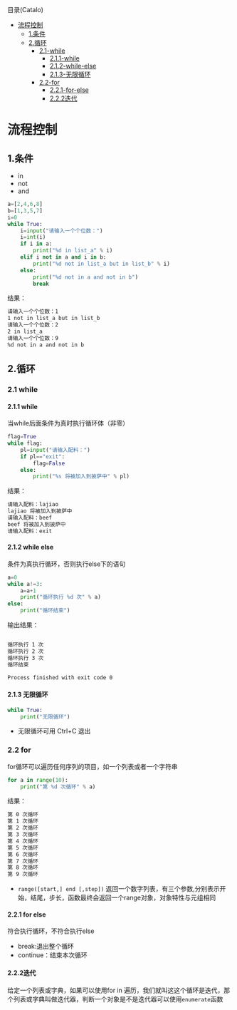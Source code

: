 <!--961032830987546d0e6d54829fc886f6-->

目录(Catalo)

* [流程控制](#流程控制)
  * [1.条件](#1.条件)
  * [2.循环](#2.循环)
    * [2.1-while](#2.1-while)
      * [2.1.1-while](#2.1.1-while)
      * [2.1.2-while-else](#2.1.2-while-else)
      * [2.1.3-无限循环](#2.1.3-无限循环)
    * [2.2-for](#2.2-for)
      * [2.2.1-for-else](#2.2.1-for-else)
      * [2.2.2迭代](#2.2.2迭代)

<!--a46263f7a69f33f39fc26f907cdb773a-->
# 流程控制

## 1.条件

* in
* not
* and

```python
a=[2,4,6,8]
b=[1,3,5,7]
i=0
while True:
    i=input("请输入一个个位数：")
    i=int(i)
    if i in a:
        print("%d in list_a" % i)
    elif i not in a and i in b:
        print("%d not in list_a but in list_b" % i)
    else:
        print("%d not in a and not in b")
        break
```

结果：

```txt
请输入一个个位数：1
1 not in list_a but in list_b
请输入一个个位数：2
2 in list_a
请输入一个个位数：9
%d not in a and not in b

```

## 2.循环

### 2.1 while

#### 2.1.1 while
当while后面条件为真时执行循环体（非零）

```python
flag=True
while flag:
    pl=input("请输入配料：")
    if pl=="exit":
        flag=False
    else:
        print("%s 将被加入到披萨中" % pl)
```

结果：

```txt
请输入配料：lajiao
lajiao 将被加入到披萨中
请输入配料：beef
beef 将被加入到披萨中
请输入配料：exit
```

#### 2.1.2 while else

条件为真执行循环，否则执行else下的语句

```python
a=0
while a!=3:
    a=a+1
    print("循环执行 %d 次" % a)
else:
    print("循环结束")
```

输出结果：

```txt

循环执行 1 次
循环执行 2 次
循环执行 3 次
循环结束

Process finished with exit code 0
```

#### 2.1.3 无限循环

```python
while True:
    print("无限循环")
```

* 无限循环可用 Ctrl+C 退出

### 2.2 for
for循环可以遍历任何序列的项目，如一个列表或者一个字符串

```python
for a in range(10):
    print("第 %d 次循环" % a)
```

结果：

```txt
第 0 次循环
第 1 次循环
第 2 次循环
第 3 次循环
第 4 次循环
第 5 次循环
第 6 次循环
第 7 次循环
第 8 次循环
第 9 次循环
```

* `range([start,] end [,step])` 返回一个数字列表，有三个参数,分别表示开始，结尾，步长，函数最终会返回一个range对象，对象特性与元组相同

#### 2.2.1 for else

符合执行循环，不符合执行else

* break:退出整个循环
* continue：结束本次循环

#### 2.2.2迭代

给定一个列表或字典，如果可以使用for in 遍历，我们就叫这这个循环是迭代，那个列表或字典叫做迭代器，判断一个对象是不是迭代器可以使用`enumerate`函数